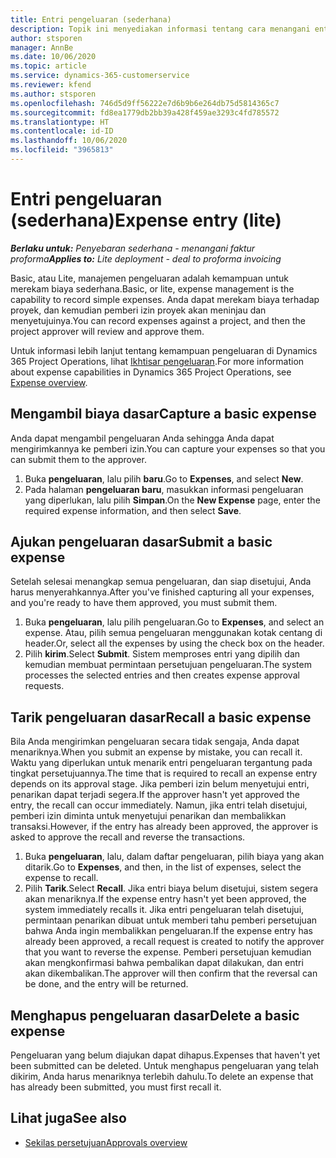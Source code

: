```yaml
---
title: Entri pengeluaran (sederhana)
description: Topik ini menyediakan informasi tentang cara menangani entri pengeluaran di penyebaran sederhana.
author: stsporen
manager: AnnBe
ms.date: 10/06/2020
ms.topic: article
ms.service: dynamics-365-customerservice
ms.reviewer: kfend
ms.author: stsporen
ms.openlocfilehash: 746d5d9ff56222e7d6b9b6e264db75d5814365c7
ms.sourcegitcommit: fd8ea1779db2bb39a428f459ae3293c4fd785572
ms.translationtype: HT
ms.contentlocale: id-ID
ms.lasthandoff: 10/06/2020
ms.locfileid: "3965813"
---
```

# <a name="expense-entry-lite"></a><span data-ttu-id="ecd54-103">Entri pengeluaran (sederhana)</span><span class="sxs-lookup"><span data-stu-id="ecd54-103">Expense entry (lite)</span></span>

<span data-ttu-id="ecd54-104">_**Berlaku untuk:** Penyebaran sederhana - menangani faktur proforma_</span><span class="sxs-lookup"><span data-stu-id="ecd54-104">_**Applies to:** Lite deployment - deal to proforma invoicing_</span></span>

<span data-ttu-id="ecd54-105">Basic, atau Lite, manajemen pengeluaran adalah kemampuan untuk merekam biaya sederhana.</span><span class="sxs-lookup"><span data-stu-id="ecd54-105">Basic, or lite, expense management is the capability to record simple expenses.</span></span> <span data-ttu-id="ecd54-106">Anda dapat merekam biaya terhadap proyek, dan kemudian pemberi izin proyek akan meninjau dan menyetujuinya.</span><span class="sxs-lookup"><span data-stu-id="ecd54-106">You can record expenses against a project, and then the project approver will review and approve them.</span></span>

<span data-ttu-id="ecd54-107">Untuk informasi lebih lanjut tentang kemampuan pengeluaran di Dynamics 365 Project Operations, lihat [Ikhtisar pengeluaran](expense-overview.md).</span><span class="sxs-lookup"><span data-stu-id="ecd54-107">For more information about expense capabilities in Dynamics 365 Project Operations, see [Expense overview](expense-overview.md).</span></span>

## <a name="capture-a-basic-expense"></a><span data-ttu-id="ecd54-108">Mengambil biaya dasar</span><span class="sxs-lookup"><span data-stu-id="ecd54-108">Capture a basic expense</span></span>

<span data-ttu-id="ecd54-109">Anda dapat mengambil pengeluaran Anda sehingga Anda dapat mengirimkannya ke pemberi izin.</span><span class="sxs-lookup"><span data-stu-id="ecd54-109">You can capture your expenses so that you can submit them to the approver.</span></span>

1. <span data-ttu-id="ecd54-110">Buka **pengeluaran**, lalu pilih **baru**.</span><span class="sxs-lookup"><span data-stu-id="ecd54-110">Go to **Expenses**, and select **New**.</span></span>
2. <span data-ttu-id="ecd54-111">Pada halaman **pengeluaran baru**, masukkan informasi pengeluaran yang diperlukan, lalu pilih **Simpan**.</span><span class="sxs-lookup"><span data-stu-id="ecd54-111">On the **New Expense** page, enter the required expense information, and then select **Save**.</span></span>

## <a name="submit-a-basic-expense"></a><span data-ttu-id="ecd54-112">Ajukan pengeluaran dasar</span><span class="sxs-lookup"><span data-stu-id="ecd54-112">Submit a basic expense</span></span>

<span data-ttu-id="ecd54-113">Setelah selesai menangkap semua pengeluaran, dan siap disetujui, Anda harus menyerahkannya.</span><span class="sxs-lookup"><span data-stu-id="ecd54-113">After you've finished capturing all your expenses, and you're ready to have them approved, you must submit them.</span></span>

1. <span data-ttu-id="ecd54-114">Buka **pengeluaran**, lalu pilih pengeluaran.</span><span class="sxs-lookup"><span data-stu-id="ecd54-114">Go to **Expenses**, and select an expense.</span></span> <span data-ttu-id="ecd54-115">Atau, pilih semua pengeluaran menggunakan kotak centang di header.</span><span class="sxs-lookup"><span data-stu-id="ecd54-115">Or, select all the expenses by using the check box on the header.</span></span>
2. <span data-ttu-id="ecd54-116">Pilih **kirim**.</span><span class="sxs-lookup"><span data-stu-id="ecd54-116">Select **Submit**.</span></span> <span data-ttu-id="ecd54-117">Sistem memproses entri yang dipilih dan kemudian membuat permintaan persetujuan pengeluaran.</span><span class="sxs-lookup"><span data-stu-id="ecd54-117">The system processes the selected entries and then creates expense approval requests.</span></span>

## <a name="recall-a-basic-expense"></a><span data-ttu-id="ecd54-118">Tarik pengeluaran dasar</span><span class="sxs-lookup"><span data-stu-id="ecd54-118">Recall a basic expense</span></span>

<span data-ttu-id="ecd54-119">Bila Anda mengirimkan pengeluaran secara tidak sengaja, Anda dapat menariknya.</span><span class="sxs-lookup"><span data-stu-id="ecd54-119">When you submit an expense by mistake, you can recall it.</span></span> <span data-ttu-id="ecd54-120">Waktu yang diperlukan untuk menarik entri pengeluaran tergantung pada tingkat persetujuannya.</span><span class="sxs-lookup"><span data-stu-id="ecd54-120">The time that is required to recall an expense entry depends on its approval stage.</span></span>  <span data-ttu-id="ecd54-121">Jika pemberi izin belum menyetujui entri, penarikan dapat terjadi segera.</span><span class="sxs-lookup"><span data-stu-id="ecd54-121">If the approver hasn't yet approved the entry, the recall can occur immediately.</span></span> <span data-ttu-id="ecd54-122">Namun, jika entri telah disetujui, pemberi izin diminta untuk menyetujui penarikan dan membalikkan transaksi.</span><span class="sxs-lookup"><span data-stu-id="ecd54-122">However, if the entry has already been approved, the approver is asked to approve the recall and reverse the transactions.</span></span>

1. <span data-ttu-id="ecd54-123">Buka **pengeluaran**, lalu, dalam daftar pengeluaran, pilih biaya yang akan ditarik.</span><span class="sxs-lookup"><span data-stu-id="ecd54-123">Go to **Expenses**, and then, in the list of expenses, select the expense to recall.</span></span>
2. <span data-ttu-id="ecd54-124">Pilih **Tarik**.</span><span class="sxs-lookup"><span data-stu-id="ecd54-124">Select **Recall**.</span></span> <span data-ttu-id="ecd54-125">Jika entri biaya belum disetujui, sistem segera akan menariknya.</span><span class="sxs-lookup"><span data-stu-id="ecd54-125">If the expense entry hasn't yet been approved, the system immediately recalls it.</span></span> <span data-ttu-id="ecd54-126">Jika entri pengeluaran telah disetujui, permintaan penarikan dibuat untuk memberi tahu pemberi persetujuan bahwa Anda ingin membalikkan pengeluaran.</span><span class="sxs-lookup"><span data-stu-id="ecd54-126">If the expense entry has already been approved, a recall request is created to notify the approver that you want to reverse the expense.</span></span> <span data-ttu-id="ecd54-127">Pemberi persetujuan kemudian akan mengkonfirmasi bahwa pembalikan dapat dilakukan, dan entri akan dikembalikan.</span><span class="sxs-lookup"><span data-stu-id="ecd54-127">The approver will then confirm that the reversal can be done, and the entry will be returned.</span></span>

## <a name="delete-a-basic-expense"></a><span data-ttu-id="ecd54-128">Menghapus pengeluaran dasar</span><span class="sxs-lookup"><span data-stu-id="ecd54-128">Delete a basic expense</span></span>

<span data-ttu-id="ecd54-129">Pengeluaran yang belum diajukan dapat dihapus.</span><span class="sxs-lookup"><span data-stu-id="ecd54-129">Expenses that haven't yet been submitted can be deleted.</span></span> <span data-ttu-id="ecd54-130">Untuk menghapus pengeluaran yang telah dikirim, Anda harus menariknya terlebih dahulu.</span><span class="sxs-lookup"><span data-stu-id="ecd54-130">To delete an expense that has already been submitted, you must first recall it.</span></span>

## <a name="see-also"></a><span data-ttu-id="ecd54-131">Lihat juga</span><span class="sxs-lookup"><span data-stu-id="ecd54-131">See also</span></span>

- [<span data-ttu-id="ecd54-132">Sekilas persetujuan</span><span class="sxs-lookup"><span data-stu-id="ecd54-132">Approvals overview</span></span>](../approvals/approvals-overview.md)
